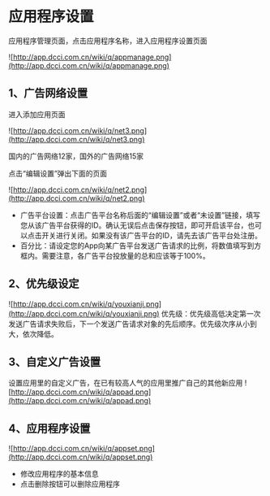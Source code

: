 # 应用程序设置 #

应用程序管理页面，点击应用程序名称，进入应用程序设置页面

![http://app.dcci.com.cn/wiki/q/appmanage.png](http://app.dcci.com.cn/wiki/q/appmanage.png)

## 1、广告网络设置 ##

进入添加应用页面

![http://app.dcci.com.cn/wiki/q/net3.png](http://app.dcci.com.cn/wiki/q/net3.png)

国内的广告网络12家，国外的广告网络15家

点击“编辑设置”弹出下面的页面

![http://app.dcci.com.cn/wiki/q/net2.png](http://app.dcci.com.cn/wiki/q/net2.png)

  * 广告平台设置：点击广告平台名称后面的“编辑设置”或者“未设置”链接，填写您从该广告平台获得的ID。确认无误后点击保存按钮，即可开启该平台，也可以点击开关进行关闭。如果没有该广告平台的ID，请先去该广告平台处注册。
  * 百分比：请设定您的App向某广告平台发送广告请求的比例，将数值填写到方框内。需要注意，各广告平台投放量的总和应该等于100%。

## 2、优先级设定 ##

![http://app.dcci.com.cn/wiki/q/youxianji.png](http://app.dcci.com.cn/wiki/q/youxianji.png)
优先级：优先级高低决定第一次发送广告请求失败后，下一个发送广告请求对象的先后顺序。优先级次序从小到大，依次降低。


## 3、自定义广告设置 ##

设置应用里的自定义广告，在已有较高人气的应用里推广自己的其他新应用
![http://app.dcci.com.cn/wiki/q/appad.png](http://app.dcci.com.cn/wiki/q/appad.png)

## 4、应用程序设置 ##

![http://app.dcci.com.cn/wiki/q/appset.png](http://app.dcci.com.cn/wiki/q/appset.png)
  * 修改应用程序的基本信息
  * 点击删除按钮可以删除应用程序